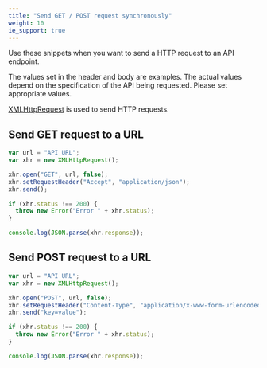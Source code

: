 ```yaml
---
title: "Send GET / POST request synchronously"
weight: 10
ie_support: true
---
```

Use these snippets when you want to send a HTTP request to an API endpoint.

The values set in the header and body are examples. The actual values depend on the specification of the API being requested. Please set appropriate values.

<a href="https://developer.mozilla.org/en-US/docs/Web/API/XMLHttpRequest" target="_blank">XMLHttpRequest</a> is used to send HTTP requests.

## Send GET request to a URL

```js
var url = "API URL";
var xhr = new XMLHttpRequest();

xhr.open("GET", url, false);
xhr.setRequestHeader("Accept", "application/json");
xhr.send();

if (xhr.status !== 200) {
  throw new Error("Error " + xhr.status);
}

console.log(JSON.parse(xhr.response));
```

## Send POST request to a URL

```js
var url = "API URL";
var xhr = new XMLHttpRequest();

xhr.open("POST", url, false);
xhr.setRequestHeader("Content-Type", "application/x-www-form-urlencoded");
xhr.send("key=value");

if (xhr.status !== 200) {
  throw new Error("Error " + xhr.status);
}

console.log(JSON.parse(xhr.response));
```
